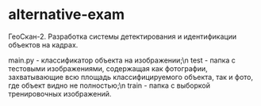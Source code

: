 # alternative-exam
ГеоСкан-2. Разработка системы детектирования и идентификации объектов на кадрах.

main.py - классификатор объекта на изображении;\n
test - папка с тестовыми изображениями, содержащая как фотографии, захватывающие всю площадь классифицируемого объекта, так и фото, где объект видно не полностью;\n
train - папка с выборкой тренировочных изображений.
